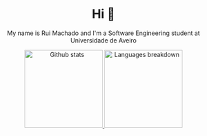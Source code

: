<div align="center">
  <h1> Hi &#x1F44B; </h1>
  <p> My name is Rui Machado and I'm a Software Engineering student at Universidade de Aveiro
</div>

<div align="center">
  <a href="https://github.com/ruimachado23">
  <img height="181em" src="https://github-readme-stats.vercel.app/api?username=ruimachado23&show_icons=true&theme=tokyonight&include_all_commits=true&count_private=true" alt="Github stats" />
  <img height="181em" src="https://github-readme-stats.vercel.app/api/top-langs/?username=ruimachado23&layout=compact&langs_count=5&theme=tokyonight" alt="Languages breakdown" />
</div>
